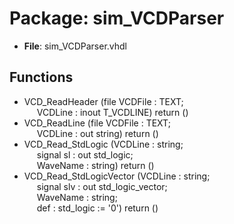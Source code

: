 # Package: sim_VCDParser

- **File**: sim_VCDParser.vhdl
## Functions
- VCD_ReadHeader <font id="function_arguments">(file VCDFile : TEXT;<br><span style="padding-left:20px"> VCDLine : inout T_VCDLINE) </font> <font id="function_return">return ()</font>
- VCD_ReadLine <font id="function_arguments">(file VCDFile : TEXT;<br><span style="padding-left:20px"> VCDLine : out string) </font> <font id="function_return">return ()</font>
- VCD_Read_StdLogic <font id="function_arguments">(VCDLine : string;<br><span style="padding-left:20px"> signal sl : out std_logic;<br><span style="padding-left:20px"> WaveName : string) </font> <font id="function_return">return ()</font>
- VCD_Read_StdLogicVector <font id="function_arguments">(VCDLine : string;<br><span style="padding-left:20px"> signal slv : out std_logic_vector;<br><span style="padding-left:20px"> WaveName : string;<br><span style="padding-left:20px"> def : std_logic := '0') </font> <font id="function_return">return ()</font>

